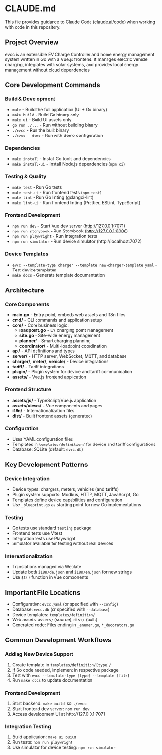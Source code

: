 # CLAUDE.md

This file provides guidance to Claude Code (claude.ai/code) when working with code in this repository.

## Project Overview

evcc is an extensible EV Charge Controller and home energy management system written in Go with a Vue.js frontend. It manages electric vehicle charging, integrates with solar systems, and provides local energy management without cloud dependencies.

## Core Development Commands

### Build & Development

- `make` - Build the full application (UI + Go binary)
- `make build` - Build Go binary only
- `make ui` - Build UI assets only
- `go run ./...` - Run without building binary
- `./evcc` - Run the built binary
- `./evcc --demo` - Run with demo configuration

### Dependencies

- `make install` - Install Go tools and dependencies
- `make install-ui` - Install Node.js dependencies (`npm ci`)

### Testing & Quality

- `make test` - Run Go tests
- `make test-ui` - Run frontend tests (`npm test`)
- `make lint` - Run Go linting (golangci-lint)
- `make lint-ui` - Run frontend linting (Prettier, ESLint, TypeScript)

### Frontend Development

- `npm run dev` - Start Vue dev server (http://127.0.0.1:7071)
- `npm run storybook` - Run Storybook (http://127.0.0.1:6006)
- `npm run playwright` - Run integration tests
- `npm run simulator` - Run device simulator (http://localhost:7072)

### Device Templates

- `evcc --template-type charger --template new-charger-template.yaml` - Test device templates
- `make docs` - Generate template documentation

## Architecture

### Core Components

- **main.go** - Entry point, embeds web assets and i18n files
- **cmd/** - CLI commands and application setup
- **core/** - Core business logic:
  - **loadpoint.go** - EV charging point management
  - **site.go** - Site-wide energy management
  - **planner/** - Smart charging planning
  - **coordinator/** - Multi-loadpoint coordination
- **api/** - API definitions and types
- **server/** - HTTP server, WebSocket, MQTT, and database
- **charger/**, **meter/**, **vehicle/** - Device integrations
- **tariff/** - Tariff integrations
- **plugin/** - Plugin system for device and tariff communication
- **assets/** - Vue.js frontend application

### Frontend Structure

- **assets/js/** - TypeScript/Vue.js application
- **assets/views/** - Vue components and pages
- **i18n/** - Internationalization files
- **dist/** - Built frontend assets (generated)

### Configuration

- Uses YAML configuration files
- Templates in `templates/definition/` for device and tariff configurations
- Database: SQLite (default: `evcc.db`)

## Key Development Patterns

### Device Integration

- Device types: chargers, meters, vehicles (and tariffs)
- Plugin system supports: Modbus, HTTP, MQTT, JavaScript, Go
- Templates define device capabilities and configuration
- Use `_blueprint.go` as starting point for new Go implementations

### Testing

- Go tests use standard `testing` package
- Frontend tests use Vitest
- Integration tests use Playwright
- Simulator available for testing without real devices

### Internationalization

- Translations managed via Weblate
- Update both `i18n/de.json` and `i18n/en.json` for new strings
- Use `$t()` function in Vue components

## Important File Locations

- Configuration: `evcc.yaml` (or specified with `--config`)
- Database: `evcc.db` (or specified with `--database`)
- Device templates: `templates/definition/`
- Web assets: `assets/` (source), `dist/` (built)
- Generated code: Files ending in `_enumer.go`, `*_decorators.go`

## Common Development Workflows

### Adding New Device Support

1. Create template in `templates/definition/[type]/`
2. If Go code needed, implement in respective package
3. Test with `evcc --template-type [type] --template [file]`
4. Run `make docs` to update documentation

### Frontend Development

1. Start backend: `make build && ./evcc`
2. Start frontend dev server: `npm run dev`
3. Access development UI at http://127.0.0.1:7071

### Integration Testing

1. Build application: `make ui build`
2. Run tests: `npm run playwright`
3. Use simulator for device testing: `npm run simulator`

